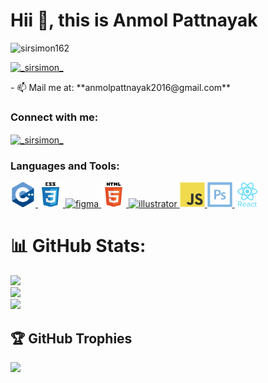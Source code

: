 <h1 align="left">Hii 👋, this is Anmol Pattnayak</h1>

<p align="left"> <img src="https://komarev.com/ghpvc/?username=sirsimon162&label=Profile%20views&color=0e75b6&style=flat" alt="sirsimon162" /> </p>

<p align="left"> <a href="https://twitter.com/_sirsimon_" target="blank"><img src="https://img.shields.io/twitter/follow/_sirsimon_?logo=twitter&style=for-the-badge" alt="_sirsimon_" /></a> </p>

<p align="left">
- 📫 Mail me at: **anmolpattnayak2016@gmail.com**
</p>

<h3 align="left">Connect with me:</h3>
<p align="left">
<a href="https://twitter.com/_sirsimon_" target="_blank"><img align="center" src="https://raw.githubusercontent.com/rahuldkjain/github-profile-readme-generator/master/src/images/icons/Social/twitter.svg" alt="_sirsimon_" height="30" width="40" /></a>


<h3 align="left">Languages and Tools:</h3>
<p align="left"> <a href="https://www.w3schools.com/cpp/" target="_blank" rel="noreferrer"> <img src="https://raw.githubusercontent.com/devicons/devicon/master/icons/cplusplus/cplusplus-original.svg" alt="cplusplus" width="40" height="40"/> </a> <a href="https://www.w3schools.com/css/" target="_blank" rel="noreferrer"> <img src="https://raw.githubusercontent.com/devicons/devicon/master/icons/css3/css3-original-wordmark.svg" alt="css3" width="40" height="40"/> </a> <a href="https://www.figma.com/" target="_blank" rel="noreferrer"> <img src="https://www.vectorlogo.zone/logos/figma/figma-icon.svg" alt="figma" width="40" height="40"/> </a> <a href="https://www.w3.org/html/" target="_blank" rel="noreferrer"> <img src="https://raw.githubusercontent.com/devicons/devicon/master/icons/html5/html5-original-wordmark.svg" alt="html5" width="40" height="40"/> </a> <a href="https://www.adobe.com/in/products/illustrator.html" target="_blank" rel="noreferrer"> <img src="https://www.vectorlogo.zone/logos/adobe_illustrator/adobe_illustrator-icon.svg" alt="illustrator" width="40" height="40"/> </a> <a href="https://developer.mozilla.org/en-US/docs/Web/JavaScript" target="_blank" rel="noreferrer"> <img src="https://raw.githubusercontent.com/devicons/devicon/master/icons/javascript/javascript-original.svg" alt="javascript" width="40" height="40"/> </a> <a href="https://www.photoshop.com/en" target="_blank" rel="noreferrer"> <img src="https://raw.githubusercontent.com/devicons/devicon/master/icons/photoshop/photoshop-line.svg" alt="photoshop" width="40" height="40"/> </a> <a href="https://reactjs.org/" target="_blank" rel="noreferrer"> <img src="https://raw.githubusercontent.com/devicons/devicon/master/icons/react/react-original-wordmark.svg" alt="react" width="40" height="40"/> </a> </p>

# 📊 GitHub Stats:
![](https://github-readme-stats.vercel.app/api?username=sirsimon162&theme=dark&hide_border=false&include_all_commits=false&count_private=false)<br/>
![](https://github-readme-streak-stats.herokuapp.com/?user=sirsimon162&theme=dark&hide_border=false)<br/>
![](https://github-readme-stats.vercel.app/api/top-langs/?username=sirsimon162&theme=dark&hide_border=false&include_all_commits=false&count_private=false&layout=compact)

## 🏆 GitHub Trophies
![](https://github-profile-trophy.vercel.app/?username=sirsimon162&theme=radical&no-frame=false&no-bg=true&margin-w=4)
